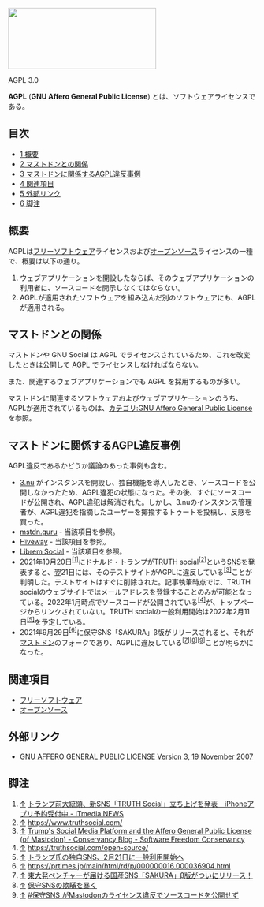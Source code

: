 <div>

<div>

<div>

[<img src="/images/thumb/9/9d/Bouton_AGPL_3.svg/300px-Bouton_AGPL_3.svg.png" srcset="/images/thumb/9/9d/Bouton_AGPL_3.svg/450px-Bouton_AGPL_3.svg.png 1.5x, /images/thumb/9/9d/Bouton_AGPL_3.svg/600px-Bouton_AGPL_3.svg.png 2x" width="300" height="124" />](/%E3%83%95%E3%82%A1%E3%82%A4%E3%83%AB:Bouton_AGPL_3.svg)

<div>

<div>

[](/%E3%83%95%E3%82%A1%E3%82%A4%E3%83%AB:Bouton_AGPL_3.svg "拡大")

</div>

AGPL 3.0

</div>

</div>

</div>

**AGPL** (**GNU Affero General Public License**) とは、ソフトウェアライセンスである。

<div>

<div lang="ja" dir="ltr">

## 目次

</div>

-   [1 概要](#.E6.A6.82.E8.A6.81)
-   [2 マストドンとの関係](#.E3.83.9E.E3.82.B9.E3.83.88.E3.83.89.E3.83.B3.E3.81.A8.E3.81.AE.E9.96.A2.E4.BF.82)
-   [3 マストドンに関係するAGPL違反事例](#.E3.83.9E.E3.82.B9.E3.83.88.E3.83.89.E3.83.B3.E3.81.AB.E9.96.A2.E4.BF.82.E3.81.99.E3.82.8BAGPL.E9.81.95.E5.8F.8D.E4.BA.8B.E4.BE.8B)
-   [4 関連項目](#.E9.96.A2.E9.80.A3.E9.A0.85.E7.9B.AE)
-   [5 外部リンク](#.E5.A4.96.E9.83.A8.E3.83.AA.E3.83.B3.E3.82.AF)
-   [6 脚注](#.E8.84.9A.E6.B3.A8)

</div>

## 概要

AGPLは[フリーソフトウェア](/%E3%83%95%E3%83%AA%E3%83%BC%E3%82%BD%E3%83%95%E3%83%88%E3%82%A6%E3%82%A7%E3%82%A2 "フリーソフトウェア")ライセンスおよび[オープンソース](/%E3%82%AA%E3%83%BC%E3%83%97%E3%83%B3%E3%82%BD%E3%83%BC%E3%82%B9 "オープンソース")ライセンスの一種で、概要は以下の通り。

1.  ウェブアプリケーションを開設したならば、そのウェブアプリケーションの利用者に、ソースコードを開示しなくてはならない。
2.  AGPLが適用されたソフトウェアを組み込んだ別のソフトウェアにも、AGPLが適用される。

## マストドンとの関係

マストドンや GNU Social は AGPL でライセンスされているため、これを改変したときは公開して AGPL でライセンスしなければならない。

また、関連するウェブアプリケーションでも AGPL を採用するものが多い。

マストドンに関連するソフトウェアおよびウェブアプリケーションのうち、AGPLが適用されているものは、[カテゴリ:GNU Affero General Public License](/%E3%82%AB%E3%83%86%E3%82%B4%E3%83%AA:GNU_Affero_General_Public_License "カテゴリ:GNU Affero General Public License") を参照。

## マストドンに関係するAGPL違反事例

AGPL違反であるかどうか議論のあった事例も含む。

-   [3.nu](/3.nu "3.nu") がインスタンスを開設し、独自機能を導入したとき、ソースコードを公開しなかったため、AGPL違犯の状態になった。その後、すぐにソースコードが公開され、AGPL違犯は解消された。しかし、3.nuのインスタンス管理者が、AGPL違犯を指摘したユーザーを揶揄するトゥートを投稿し、反感を買った。
-   [mstdn.guru](/Mstdn.guru "Mstdn.guru") - 当該項目を参照。
-   [Hiveway](/Hiveway "Hiveway") - 当該項目を参照。
-   [Librem Social](/Librem_Social "Librem Social") - 当該項目を参照。
-   2021年10月20日<sup>[\[1\]](#cite_note-1)</sup>にドナルド・トランプがTRUTH social<sup>[\[2\]](#cite_note-2)</sup>という[SNS](/%E3%82%BD%E3%83%BC%E3%82%B7%E3%83%A3%E3%83%AB%E3%83%BB%E3%83%8D%E3%83%83%E3%83%88%E3%83%AF%E3%83%BC%E3%82%AD%E3%83%B3%E3%82%B0%E3%83%BB%E3%82%B5%E3%83%BC%E3%83%93%E3%82%B9 "ソーシャル・ネットワーキング・サービス")を発表すると、翌21日には、そのテストサイトがAGPLに違反している<sup>[\[3\]](#cite_note-3)</sup>ことが判明した。テストサイトはすぐに削除された。記事執筆時点では、TRUTH socialのウェブサイトではメールアドレスを登録することのみが可能となっている。2022年1月時点でソースコードが公開されている<sup>[\[4\]](#cite_note-4)</sup>が、トップページからリンクされていない。TRUTH socialの一般利用開始は2022年2月11日<sup>[\[5\]](#cite_note-5)</sup>を予定している。
-   2021年9月29日<sup>[\[6\]](#cite_note-6)</sup>に保守SNS「SAKURA」β版がリリースされると、それが[マストドン](/Mastodon "Mastodon")のフォークであり、AGPLに違反している<sup>[\[7\]](#cite_note-7)[\[8\]](#cite_note-8)[\[9\]](#cite_note-9)</sup>ことが明らかになった。

## 関連項目

-   [フリーソフトウェア](/%E3%83%95%E3%83%AA%E3%83%BC%E3%82%BD%E3%83%95%E3%83%88%E3%82%A6%E3%82%A7%E3%82%A2 "フリーソフトウェア")
-   [オープンソース](/%E3%82%AA%E3%83%BC%E3%83%97%E3%83%B3%E3%82%BD%E3%83%BC%E3%82%B9 "オープンソース")

## 外部リンク

-   <a href="https://www.gnu.org/licenses/agpl-3.0.html" rel="nofollow">GNU AFFERO GENERAL PUBLIC LICENSE Version 3, 19 November 2007</a>

## 脚注

<div>

1.  [↑](#cite_ref-1) <a href="https://www.itmedia.co.jp/news/articles/2110/21/news115.html" rel="nofollow">トランプ前大統領、新SNS「TRUTH Social」立ち上げを発表　iPhoneアプリ予約受付中 - ITmedia NEWS</a>
2.  [↑](#cite_ref-2) <a href="https://www.truthsocial.com/" rel="nofollow">https://www.truthsocial.com/</a>
3.  [↑](#cite_ref-3) <a href="https://sfconservancy.org/blog/2021/oct/21/trump-group-agplv3/" rel="nofollow">Trump's Social Media Platform and the Affero General Public License (of Mastodon) - Conservancy Blog - Software Freedom Conservancy</a>
4.  [↑](#cite_ref-4) <a href="https://truthsocial.com/open-source/" rel="nofollow">https://truthsocial.com/open-source/</a>
5.  [↑](#cite_ref-5) <a href="https://www.afpbb.com/articles/-/3384079" rel="nofollow">トランプ氏の独自SNS、2月21日に一般利用開始へ</a>
6.  [↑](#cite_ref-6) <a href="https://prtimes.jp/main/html/rd/p/000000016.000036904.html" rel="nofollow">https://prtimes.jp/main/html/rd/p/000000016.000036904.html</a>
7.  [↑](#cite_ref-7) <a href="https://theoria.hatenablog.com/entry/2021/09/29/230524" rel="nofollow">東大発ベンチャーが届ける国産SNS「SAKURA」β版がついにリリース！</a>
8.  [↑](#cite_ref-8) <a href="https://riq0h.jp/2021/10/01/110014/" rel="nofollow">保守SNSの欺瞞を暴く</a>
9.  [↑](#cite_ref-9) <a href="https://hide.ac/articles/3VzOND3zL" rel="nofollow">#保守SNS がMastodonのライセンス違反でソースコードを公開せず</a>

</div>

</div>
